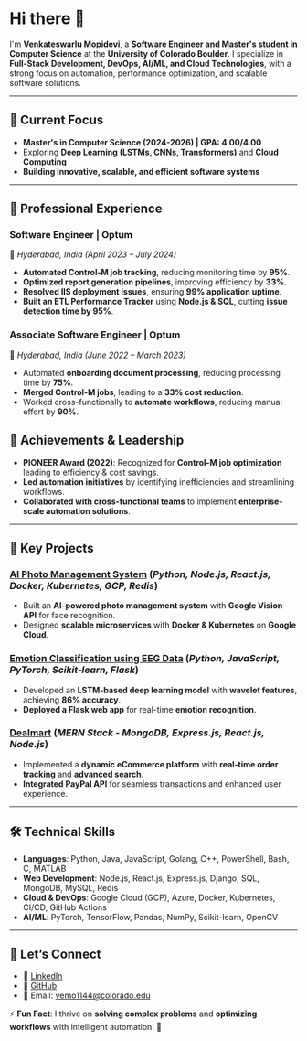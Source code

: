 # Hi there 👋  
I'm **Venkateswarlu Mopidevi**, a **Software Engineer and Master's student in Computer Science** at the **University of Colorado Boulder**. I specialize in **Full-Stack Development, DevOps, AI/ML, and Cloud Technologies**, with a strong focus on automation, performance optimization, and scalable software solutions.

---

## 🔭 **Current Focus**

- **Master's in Computer Science (2024-2026) | GPA: 4.00/4.00**
- Exploring **Deep Learning (LSTMs, CNNs, Transformers)** and **Cloud Computing**
- **Building innovative, scalable, and efficient software systems**

---

## 🌟 **Professional Experience**

### **Software Engineer | Optum**
📍 *Hyderabad, India (April 2023 – July 2024)*
- **Automated Control-M job tracking**, reducing monitoring time by **95%**.
- **Optimized report generation pipelines**, improving efficiency by **33%**.
- **Resolved IIS deployment issues**, ensuring **99% application uptime**.
- **Built an ETL Performance Tracker** using **Node.js & SQL**, cutting **issue detection time by 95%**.

### **Associate Software Engineer | Optum**
📍 *Hyderabad, India (June 2022 – March 2023)*
- Automated **onboarding document processing**, reducing processing time by **75%**.
- **Merged Control-M jobs**, leading to a **33% cost reduction**.
- Worked cross-functionally to **automate workflows**, reducing manual effort by **90%**.

## 🎯 **Achievements & Leadership**
- **PIONEER Award (2022)**: Recognized for **Control-M job optimization** leading to efficiency & cost savings.
- **Led automation initiatives** by identifying inefficiencies and streamlining workflows.
- **Collaborated with cross-functional teams** to implement **enterprise-scale automation solutions**.

---

## 🚀 **Key Projects**

### **[AI Photo Management System](https://github.com/Mopidevi18/ai-photo-management-system)** (*Python, Node.js, React.js, Docker, Kubernetes, GCP, Redis*)
- Built an **AI-powered photo management system** with **Google Vision API** for face recognition.
- Designed **scalable microservices** with **Docker & Kubernetes** on **Google Cloud**.

### **[Emotion Classification using EEG Data](https://github.com/Mopidevi18/emotion-classification-eeg)** (*Python, JavaScript, PyTorch, Scikit-learn, Flask*)
- Developed an **LSTM-based deep learning model** with **wavelet features**, achieving **86% accuracy**.
- **Deployed a Flask web app** for real-time **emotion recognition**.

### **[Dealmart](https://github.com/Mopidevi18/dealmart)** (*MERN Stack - MongoDB, Express.js, React.js, Node.js*)
- Implemented a **dynamic eCommerce platform** with **real-time order tracking** and **advanced search**.
- **Integrated PayPal API** for seamless transactions and enhanced user experience.

---

## 🛠️ **Technical Skills**

- **Languages**: Python, Java, JavaScript, Golang, C++, PowerShell, Bash, C, MATLAB  
- **Web Development**: Node.js, React.js, Express.js, Django, SQL, MongoDB, MySQL, Redis  
- **Cloud & DevOps**: Google Cloud (GCP), Azure, Docker, Kubernetes, CI/CD, GitHub Actions  
- **AI/ML**: PyTorch, TensorFlow, Pandas, NumPy, Scikit-learn, OpenCV  

---

## 💬 **Let’s Connect**

- 🔗 [LinkedIn](https://www.linkedin.com/in/mvenkatesh18/)  
- 🔗 [GitHub](https://github.com/Mopidevi18)  
- 📧 Email: vemo1144@colorado.edu  

⚡ **Fun Fact**: I thrive on **solving complex problems** and **optimizing workflows** with intelligent automation! 🚀
